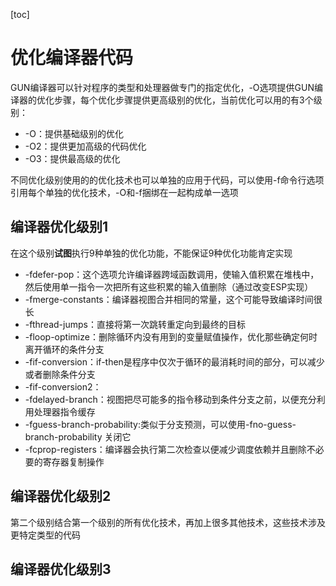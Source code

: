 [toc]

# 优化编译器代码

GUN编译器可以针对程序的类型和处理器做专门的指定优化，-O选项提供GUN编译器的优化步骤，每个优化步骤提供更高级别的优化，当前优化可以用的有3个级别：

* -O：提供基础级别的优化
* -O2：提供更加高级的代码优化
* -O3：提供最高级的优化

不同优化级别使用的的优化技术也可以单独的应用于代码，可以使用-f命令行选项引用每个单独的优化技术，-O和-f捆绑在一起构成单一选项



## 编译器优化级别1

在这个级别**试图**执行9种单独的优化功能，不能保证9种优化功能肯定实现

* -fdefer-pop：这个选项允许编译器跨域函数调用，使输入值积累在堆栈中，然后使用单一指令一次把所有这些积累的输入值删除（通过改变ESP实现）
* -fmerge-constants：编译器视图合并相同的常量，这个可能导致编译时间很长
* -fthread-jumps：直接将第一次跳转重定向到最终的目标
* -floop-optimize：删除循环内没有用到的变量赋值操作，优化那些确定何时离开循环的条件分支
* -fif-conversion：if-then是程序中仅次于循环的最消耗时间的部分，可以减少或者删除条件分支
* -fif-conversion2：
* -fdelayed-branch：视图把尽可能多的指令移动到条件分支之前，以便充分利用处理器指令缓存
* -fguess-branch-probability:类似于分支预测，可以使用-fno-guess-branch-probability 关闭它
* -fcprop-registers：编译器会执行第二次检查以便减少调度依赖并且删除不必要的寄存器复制操作



## 编译器优化级别2

第二个级别结合第一个级别的所有优化技术，再加上很多其他技术，这些技术涉及更特定类型的代码



## 编译器优化级别3

